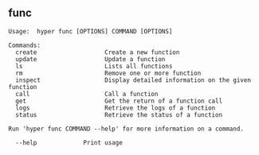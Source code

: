 ## func

    Usage:	hyper func [OPTIONS] COMMAND [OPTIONS]

    Commands:
      create                   Create a new function
      update                   Update a function
      ls                       Lists all functions
      rm                       Remove one or more function
      inspect                  Display detailed information on the given function
      call                     Call a function
      get                      Get the return of a function call
      logs                     Retrieve the logs of a function
      status                   Retrieve the status of a function

    Run 'hyper func COMMAND --help' for more information on a command.

      --help             Print usage